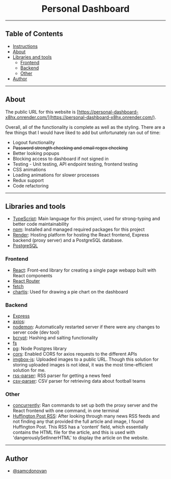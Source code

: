 
<h1 align="center">Personal Dashboard</h1>

---

## Table of Contents
- [Instructions](#instructions)
- [About](#about)
- [Libraries and tools](#built_using)
    - [Frontend](#frontend)
    - [Backend](#backend)
    - [Other](#other)   
- [Author](#author)

---
## About<a name = "about"></a>
The public URL for this website is [https://personal-dashboard-x8hx.onrender.com/](https://personal-dashboard-x8hx.onrender.com/).

Overall, all of the functionality is complete as well as the styling. There are a few things that I would have liked to add but unfortunately ran out of time:
- Logout functionality
- ~~Password strength checking and email regex checking~~
- Better looking popups
- Blocking access to dashboard if not signed in
- Testing - Unit testing, API endpoint testing, frontend testing
- CSS animations
- Loading animations for slower processes
- Redux support
- Code refactoring

---
## Libraries and tools<a name = "built_using"></a>
- [TypeScript](https://www.typescriptlang.org/): Main language for this project, used for strong-typing and better code maintainability
- [npm](https://www.npmjs.com/): Installed and managed required packages for this project
- [Render](https://render.com/): Hosting platform for hosting the React frontend, Express backend (proxy server) and a PostgreSQL database.
- [PostgreSQL](https://www.postgresql.org/)

### Frontend<a name = "fronted"></a>
- [React](https://reactjs.org/): Front-end library for creating a single page webapp built with React components
- [React Router](https://reactrouter.com/en/main)
- [fetch](https://developer.mozilla.org/en-US/docs/Web/API/Fetch_API/Using_Fetch)
- [chartjs](https://www.chartjs.org/): Used for drawing a pie chart on the dashboard

### Backend<a name = "backend"></a>
- [Express](https://expressjs.com/)
- [axios](https://axios-http.com/docs/intro): 
- [nodemon](https://www.npmjs.com/package/nodemon): Automatically restarted server if there were any changes to server code (dev tool)
- [bcrypt](https://www.npmjs.com/package/bcrypt): Hashing and salting functionality
- [fs](https://nodejs.org/api/fs.html)
- [pg](https://www.postgresql.org/): Node Postgres library
- [cors](https://www.npmjs.com/package/cors): Enabled CORS for axios requests to the different APIs
- [imgbox-js](https://www.npmjs.com/package/imgbox-js/v/1.0.35): Uploaded images to a public URL. Though this solution for storing uploaded images is not ideal, it was the most time-efficient solution for me.
- [rss-parser](https://www.npmjs.com/package/rss-parser): RSS parser for getting a news feed
- [csv-parser](https://www.npmjs.com/package/csv-parser): CSV parser for retrieving data about football teams

### Other<a name = "other"></a>
- [concurrently](https://www.npmjs.com/package/concurrently): Ran commands to set up both the proxy server and the React frontend with one command, in one terminal
- [Huffington Post RSS](https://www.huffingtonpost.co.uk/feeds/index.xml): After looking through many news RSS feeds and not finding any that provided the full article and image, I found Huffington Post. This RSS has a 'content' field, which essentially contains the HTML file for the article, and this is used with 'dangerouslySetInnerHTML' to display the article on the website.

---
## Author <a name = "author"></a>
- [@samcdonovan](https://github.com/samcdonovan)